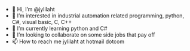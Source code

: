 - 👋 Hi, I’m @jylilaht
- 👀 I’m interested in industrial automation related programming, python, C#, visual basic, C, C++
- 🌱 I’m currently learning python and C#
- 💞️ I’m looking to collaborate on some side jobs that pay off
- 📫 How to reach me jylilaht at hotmail dotcom

<!---
jylilaht/jylilaht is a ✨ special ✨ repository because its `README.md` (this file) appears on your GitHub profile.
You can click the Preview link to take a look at your changes.
--->
